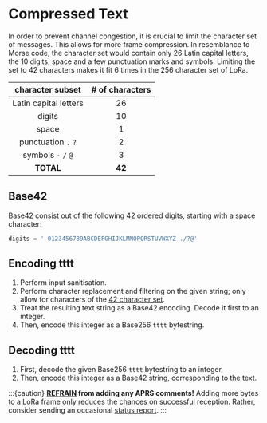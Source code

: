 # Compressed Text
In order to prevent channel congestion, it is crucial to limit the character set of messages. This allows for more frame compression.
In resemblance to Morse code, the character set would contain only 26 Latin capital letters, the 10&nbsp;digits, space and a few punctuation marks and symbols. Limiting the set to 42 characters makes it fit 6 times in the 256 character set of LoRa.

|character subset|# of characters|
|:--------------:|:-------------:|
|Latin capital letters|26|
|digits|10|
|space|1|
|punctuation `.`&nbsp;`?`|2|
|symbols `-`&nbsp;`/`&nbsp;`@`|3|
|**TOTAL**|**42**|

## Base42
Base42 consist out of the following 42 ordered digits, starting with a space character:

```python
digits = ' 0123456789ABCDEFGHIJKLMNOPQRSTUVWXYZ-./?@'
```

## Encoding tttt
1. Perform input sanitisation.
2. Perform character replacement and filtering on the given string; only allow for characters of the [42&nbsp;character set](#compressed-text).
3. Treat the resulting text string as a Base42 encoding. Decode it first to an integer.
4. Then, encode this integer as a Base256 `tttt` bytestring.

## Decoding tttt
1. First, decode the given Base256 `tttt` bytestring to an integer.
2. Then, encode this integer as a Base42 string, corresponding to the text.


:::{caution}
**<u>REFRAIN</u> from adding any APRS comments!**
Adding more bytes to a LoRa frame only reduces the chances on successful reception.
Rather, consider sending an occasional [status report](#status_report).
:::
